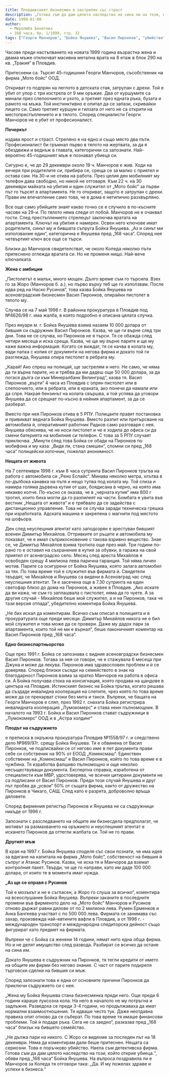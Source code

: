 ```yaml
---
title: Пловдивският бизнесмен е застрелян със страст
description: „Готова съм да дам цялото наследство на сина ни на този, който открие убиеца“, заяви пред „168 часа“ бившата съпруга Бойка. Преди 4 години варненецът Владимир Ковачев обеща 1 милион долара за убиеца на жена си. Сега е осъден 17 години затвор
date: 1999-01-08
author:
  - Миролюба Бенатова
  - 168 часа, бр. 1/1999, стр. 32
tags: ["Георги Манчоров", "Бойка Янушева", "Васил Пиронков", "убийство"]
---
```


Часове преди настъпването на новата 1999 година възрастна жена и двама мъже отключват масивна метална врата на 8 етаж в блок 290 на кв. „Тракия“ в Пловдив.

Притеснени са. Търсят 45-годишния Георги Манчоров, съсобственик на фирма „Мото бойс“ ООД.

Откриват го подпрян на леглото в детската стая, затрупан с дрехи. Той е убит от упор с три изстрела от 9 мм оръжие. Два от куршумите са минали през слепоочието и ухото, а третият през едната ръка, бузата и рамото на мъжа. Той инстинктивно е опитал да се запази, скривайки лицето си. Само третият куршум и гилзата от него не са открити на местопрестъплението и в тялото. Според специалисти Георги Манчоров не е убит от професионалист.

**Почеркът**

издава ярост и страст. Стреляно е на едно и също място два пъти. Професионалист би гръмнал първо в тялото на жертвата, за да я обездвижи и веднъж в главата, категорични са запознати. Най-вероятно 45-годишният мъж е познавал убиеца си.

Сигурно е, че до 29 декември около 19 ч. Манчоров е жив. Ходи на вечеря при родителите си, прибира се, среща се за малко с приятел и остава сам. На 30-и не отива на работа. През целия ден мобилният му телефон дава свободно, но никой не отговаря. Към 22 ч. на 30 декември майката на убития и един служител от „Мото бойс“ за първи път го търсят в апартамента. Не го откриват, защото е затрупан с дрехи. Прави им впечатление само това, че в дома  е нетипично разхвърляно.

Все още само убийците знаят какво точно се е случило в по-късните часове на 29-и. По тялото няма следи от побой. Манчоров не е очаквал гости. След престъплението стрелецът заключва вратата на апартамента. Ключът на убития е намерен. Освен него ключове имат родителите, синът му и бившата съпруга Бойка Янушева. „Аз и синът ми използвахме един“, категорична е Янушева пред „168 часа“. Според нея четвъртият ключ все още се търси.

Близки до Манчоров свидетелстват, че около Коледа няколко пъти притеснено оглежда вратата си. Но не променя нищо. Най-вече ключалката.

**Жена с амбиции**

„Пистолетът е малък, много мощен. Дълго време съм го търсила. Взех го за Жоро (Манчоров б. а.), но първо върху теб ще го използвам. После идва ред на Наско Русинов“, това казва Бойка Янушева на асеновградския бизнесмен Васил Пиронков, опирайки пистолет в тялото му.

Случва се на 7 май 1998 г. В районна прокуратура в Пловдив под №4626/98 г. има жалба, в която подробно е описана цялата случка.

През януари м. г. Бойка Янушева взима назаем 10 000 долара от бившия си съдружник Васил Пиронков. Казва, че ще ги върне след три дни. Това не се случва, но Пиронков не я търси. Тя се обажда след четири месеца и иска среща. Казва, че ще му върне парите и ще му каже важна информация. Когато се виждат, тя се качва в колата му, вади папка с копия от документи на негова фирма и докато той ги разглежда, Янушева опира пистолет в ребрата му.

„Карай! Ако спреш на полицай, ще застрелям и него. Не само, че няма да ти върна парите, но и трябва да ми дадеш още 50 000 долара, за да погася дълга си към Минералбанк Велинград“, казва тя. Васил Пиронков „върти“ 4 часа из Пловдив с опрян пистолет или в слепоочието, или в ребрата, или в краката, ако понечи да намали или да спре. Накрая бензинът на колата свършва, а той успява да уговори Янушева да се срещнат по-късно в нейния апартамент, за да се разберат.

Вместо при нея Пиронков отива в 5 РПУ. Полицаите правят постановка и привикват веднага Бойка Янушева. Вместо разпит или претърсване на автомобила ѝ, оперативният работник Радков само разговаря с нея. Янушева обяснява, че не носи пистолет и че е ходила до офиса си да смени батерията на мобилния си телефон. С това за 5 РПУ случаят приключва. „Минути след това Бойка се обади на Пиронков по мобифона и му каза: „Видя ли, стана смешен“, спомни си пред „168 часа“ полицейски източник, пожелал анонимност.

**Нещата от живота**

На 7 септември 1998 г. към 8 часа сутринта Васил Пиронков тръгва на работа с автомобила си „Рено Еспайс“. Минава няколко метра, хлътва в по-дълбока канавка на пътя и нещо тупва под колата му. Той слиза и намира голяма дървена кутия от шах, боядисана в черно, на която има някакво копче. По-късно се оказва, че в „черната кутия“ има 800 г тротил, които биха могли да го разпилеят на части. Бомбата е увита във вестник „Нещата от живота“ и е трябвало да се задейства с дистанционно управление. Това не се случва заради техническа грешка при изработката. Адската машина е закрепена с магнити под мястото на шофьора.

Ден след неуспешния атентат като заподозрян е арестуван бившият военен Димитър Михайлов. Оттривките от ръцете и автомобила му показват, че е имал съприкосновение с такова взривно вещество. Знае се, че Димитър Михайлов взима тротила още през май. Три години по-рано го е оставил на съхранение в кутия за обувки, в гаража на свой приятел от асенвградско село. Месец след ареста Михайлов е освободен срещу 4 милиона лева парична гаранция. Той няма личен мотив. Парите са осигурени от Бойка Янушева, която залага автомобил за тях. По това време той е служител във фирмата ѝ. Свидетели твърдят, че Михайлов и Янушева са видени в Асеновград час след неуспешния атентат. Тя е засечена още в 7.30 сутринта на един светофар близо до дома на Пиронков, а живее в Пловдив. „Ако искате да ви кажа, че съм го заплашвала с пистолет, няма да го чуете. А за другия случай - Михайлов беше мой служител, а и на Пиронков, така че тази версия отпада“, убедително коментира Бойка Янушева.

„Не бих искал да коментирам. Всичко съм описал в полицията и в прокуратурата още преди месеци. Димитър Михайлов никога не е бил мой служител и това може да се провери. Даже му дадох пари за апартамента, които той не ми е върнал“, беше лаконичният коментар на Васил Пиронков пред „168 часа“.

**Едно бизнеспартньорство**

Още през 1991 г. Бойка се запознава с видния асеновградски бизнесмен Васил Пиронков. Тогава за нея се говори, че е стажувала 6 месеца при Джуна и може да лекува. Пиронков има здравословен проблем и ѝ се доверява. Според близки съседи на семейството в знак на благодарност Пиронков взима за кратко Манчоров на работа в офиса си. А Бойка получава стока на консигнация, която продава на щандове в центъра на Пловдив. Истинският бизнес на Бойка тръгва, когато решава да създаде инвалидна кооперация на слепите, чрез която по това време може да се прекарват стоки без мита и такси. Въпреки, че бащата на Георги Манчоров е сляп, през 1992 г. снахата Бойка регистрира инвалидната кооперация „Лумокомерс“ и става неин пълномощник. В началото на 1993 г. Бойка и Васил Пиронков стават съдружници в „Лумокомерс“ ООД и в „Астра холдинг“

**Плодът на съдружието**

е преписка в окръжна прокуратура Пловдив №1558/97 г. и следствено дело №969/97г. срещу Бойка Янушева. Тя е обвинена от Васил Пиронков, че подписвайки се от негово име в пет документа прави себе си собственик на 90% от ЕООД „Комексмаш“. Единствен собственик на „Комексмаш“ е Васил Пиронков, който по това време е в чужбина. Тя изработва фалшиво пълномощно и още няколко несъществуващи документа. Експертна справка, изработена от специалисти към МВР, удостоверява, че всички цитирани документи не са подписани от Васил Пиронков. Преди този случай Янушева и друг път пробва да „усвои“ 50% от същата фирма, както от дружество на Пиронков в Чикаго, САЩ. След като е разрита, доброволно връща дяловете.

Според фирмения регистър Пиронков и Янушева не са съдружници никъде от 1996 г.

Запознати с разследването на общите им бизнесдела предполагат, че мотивът за размахването на оръжието и неуспешният атентат е искането Пиронков да оттегли жалбата си. Той не го прави.

**Другият мъж**

В края на 1997 г. Бойка Янушева споделя със свои познати, че има идея за вдигане на капитала на фирма „Мото бойс“, собственост на бившия ѝ съпруг и Атанас Русинов. Казва, че иска тя и Манчоров да вземат контролния пакет. Твърди, че ще го направи, като им даде 100 000 долара, от които те в момента имат нужда.

**„Аз ще се оправя с Русинов**

Той е мозъкът и не е съгласен, а Жоро го слуша за всичко“, коментира на всеослушание Бойка Янушева. Въпреки заканите в последните промени във фирменото дело на „Мото бойс“ Манчоров и Русинов отново държат равни дялове от по 2 милиона лева. Румен Ерменков и Анка Бангеева участват с по 500 000 лева. Фирмата се занимава със захар, произвежда най-евтините вафли в Пловдив, а от 1996 г. - международен транспорт и международна спедиторска дейност също фигурират като предмет на фирмата.

Въпреки че с Бойка са женени 14 години, нямат нито една обща фирма. Но и не делят имущество след развода. Разбират се всичко да остане на сина им.

Докато Янушева е съдружник на Пиронков, тя тегли кредити от името на общите им фирми без негово знание. С част от парите подкрепя търговски сделки на бившия си мъж.

Според запознати това е една от основните причини Пиронков да приключи съдружието си с нея.

„Жена му Бойка Янушева стана бизнесменка преди него. Още преди 6 години караше луксозна кола. На него в началото не му потръгна и задлъжня. Разведоха се преди 3-4 години, но продължаваха да имат нормални взаимоотношения. Тя идваше често тук. Даже неотдавна правиха опит отново да се съберат. По това време тя имаше финансови проблеми. Той ѝ подаде ръка. Сега не са заедно“, разказва пред „168 часа“ близък на бившето семейство.

„Не дължа пари на никого. С Жоро се видяхме за последен път на 18 декември. Няма да коментирам дали беше притеснен. Нещата са сериозни. Това е поръчково убийство. Наела съм детективска фирма. Готова съм да дам цялото наследство на този, който открие убиеца.“, обяви пред „168 часа“ Бойка Янушева. На въпроса поздравила ли е Манчоров за Коледа тя отговори така: „Да. И му пожелах здраве и успехи в бизнеса.“
